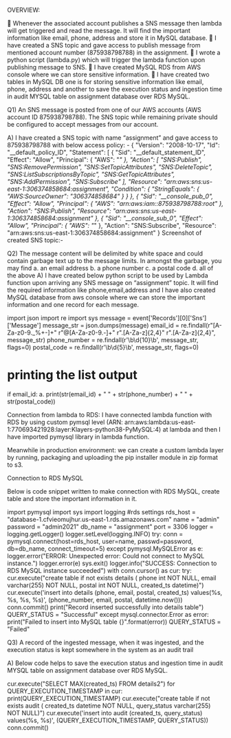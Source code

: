 OVERVIEW:

	Whenever the associated account publishes a SNS message then lambda will get triggered and read the message. It will find the important information like email, phone, address and store it in MySQL database.
	I have created a SNS topic and gave access to publish message from mentioned account number (875938798788) in the assignment.
	I wrote a python script (lambda.py) which will trigger the lambda function upon publishing message to SNS.
	I have created MySQL RDS from AWS console where we can store sensitive information.
	I have created two tables in MySQL DB one is for storing sensitive information like email, phone, address and another to save the execution status and ingestion time in audit MYSQL table on assignment database over RDS MySQL.

Q1) An SNS message is posted from one of our AWS accounts (AWS account ID 875938798788). The SNS topic while remaining private should be configured to accept messages from our account.

A) I have created a SNS topic with name “assignment” and gave access to 875938798788 with below access policy: -
{
"Version": "2008-10-17",
"Id": "__default_policy_ID",
"Statement": [
{
"Sid": "__default_statement_ID",
"Effect": "Allow",
"Principal": {
"AWS": "*"
},
"Action": [
"SNS:Publish",
"SNS:RemovePermission",
"SNS:SetTopicAttributes",
"SNS:DeleteTopic",
"SNS:ListSubscriptionsByTopic",
"SNS:GetTopicAttributes",
"SNS:AddPermission",
"SNS:Subscribe"
],
"Resource": "arn:aws:sns:us-east-1:306374858684:assignment",
"Condition": {
"StringEquals": {
"AWS:SourceOwner": "306374858684"
}
}
},
{
"Sid": "__console_pub_0",
"Effect": "Allow",
"Principal": {
"AWS": "arn:aws:iam::875938798788:root"
},
"Action": "SNS:Publish",
"Resource": "arn:aws:sns:us-east-1:306374858684:assignment"
},
{
"Sid": "__console_sub_0",
"Effect": "Allow",
"Principal": {
"AWS": "*"
},
"Action": "SNS:Subscribe",
"Resource": "arn:aws:sns:us-east-1:306374858684:assignment"
}
Screenshot of created SNS topic:-
 

Q2) The message content will be delimited by white space and could contain garbage text up to the message limits. In amongst the garbage, you may find
a.	an email address
b.	a phone number
c.	a postal code
d.	all of the above
A) I have created below python script to be used by Lambda function upon arriving any SNS message on “assignment” topic. It will find the required information like phone,email,address and I have also created MySQL database from aws console where we can store the important information and one record for each message.

import json
import re
import sys
message = event['Records'][0]['Sns']['Message']
message_str = json.dumps(message)
email_id = re.findall(r"[A-Za-z0-9._%+-]+"
r"@[A-Za-z0-9.-]+"
r"\.[A-Za-z]{2,4}"
r"\.[A-Za-z]{2,4}", message_str)
phone_number = re.findall(r'\b\d{10}\b', message_str, flags=0)
postal_code = re.findall(r'\b\d{5}\b', message_str, flags=0)
# printing the list output
if email_id:
a.	print(str(email_id) + " " + str(phone_number) + " " + str(postal_code))

Connection from lambda to RDS:
I have connected lambda function with RDS by using custom pymsql level (ARN: arn:aws:lambda:us-east-1:770693421928:layer:Klayers-python38-PyMySQL:4) at lambda and then I have imported pymysql library in lambda function.

Meanwhile in production environment:
we can create a custom lambda layer by running, packaging and uploading the pip installer module in zip format to s3. 

Connection to RDS MySQL

Below is code snippet written to make connection with RDS MySQL, create table and store the important information in it.

import pymysql
import sys
import logging
#rds settings
rds_host  = "database-1.cfvieomujhur.us-east-1.rds.amazonaws.com"
name = "admin"
password = "admin2021"
db_name = "assignment"
port = 3306
logger = logging.getLogger()
logger.setLevel(logging.INFO)
try:
conn = pymysql.connect(host=rds_host, user=name, passwd=password, db=db_name, connect_timeout=5)
except pymysql.MySQLError as e:
logger.error("ERROR: Unexpected error: Could not connect to MySQL instance.")
logger.error(e)
sys.exit()
logger.info("SUCCESS: Connection to RDS MySQL instance succeeded")
          with conn.cursor() as cur:
try:
cur.execute("create table if not exists details ( phone int NOT NULL, email  varchar(255) NOT NULL, postal int NOT NULL, created_ts datetime)")
cur.execute('insert into details (phone, email, postal, created_ts) values(%s, %s, %s, %s)', (phone_number, email, postal, datetime.now()))
conn.commit()
print("Record inserted successfully into details table")
QUERY_STATUS = "Successful"
except mysql.connector.Error as error:
print("Failed to insert into MySQL table {}".format(error))
QUERY_STATUS = "Failed"


Q3) A record of the ingested message, when it was ingested, and the execution status is kept somewhere in the system as an audit trail

A) Below code helps to save the execution status and ingestion time in audit MYSQL table on assignment database over RDS MySQL.

cur.execute("SELECT  MAX(created_ts) FROM details2")
for QUERY_EXECUTION_TIMESTAMP in cur:
print(QUERY_EXECUTION_TIMESTAMP)
cur.execute("create table if not exists audit ( created_ts datetime NOT NULL, query_status varchar(255) NOT NULL)")
cur.execute('insert into audit (created_ts, query_status) values(%s, %s)', (QUERY_EXECUTION_TIMESTAMP, QUERY_STATUS))
conn.commit()


